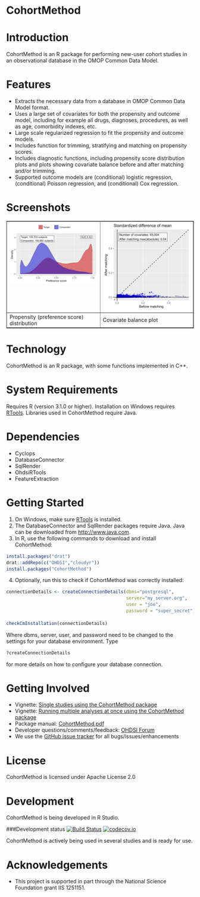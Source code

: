 CohortMethod
===========

Introduction
============
CohortMethod is an R package for performing new-user cohort studies in an observational database in the OMOP Common Data Model.

Features
========
- Extracts the necessary data from a database in OMOP Common Data Model format.
- Uses a large set of covariates for both the propensity and outcome model, including for example all drugs, diagnoses, procedures, as well as age, comorbidity indexes, etc.
- Large scale regularized regression to fit the propensity and outcome models.
- Includes function for trimming, stratifying and matching on propensity scores.
- Includes diagnostic functions, including propensity score distribution plots and plots showing covariate balance before and after matching and/or trimming.
- Supported outcome models are (conditional) logistic regression, (conditional) Poisson regression, and (conditional) Cox regression.

Screenshots
===========
<table border = "">
<tr valign="top">
<td width = 50%>
  <img src="https://github.com/OHDSI/CohortMethod/blob/master/extras/ps.png" alt="CohortMethod propensity score plot" title="CohortMethod propensity score plot" />
</td>
<td width = 50%>
 <img src="https://github.com/OHDSI/CohortMethod/blob/master/extras/balanceScatterplot.png" alt="CohortMethod covariate balance plot" title="CohortMethod covariate balance plot" />
</td>
</tr><tr>
<td>Propensity (preference score) distribution</td><td>Covariate balance plot</td>
</tr>
</table>

Technology
============
CohortMethod is an R package, with some functions implemented in C++.

System Requirements
============
Requires R (version 3.1.0 or higher). Installation on Windows requires [RTools](http://cran.r-project.org/bin/windows/Rtools/). Libraries used in CohortMethod require Java.

Dependencies
============
 * Cyclops
 * DatabaseConnector
 * SqlRender
 * OhdsiRTools
 * FeatureExtraction

Getting Started
===============
1. On Windows, make sure [RTools](http://cran.r-project.org/bin/windows/Rtools/) is installed.
2. The DatabaseConnector and SqlRender packages require Java. Java can be downloaded from
<a href="http://www.java.com" target="_blank">http://www.java.com</a>.
3. In R, use the following commands to download and install CohortMethod:

  ```r
  install.packages("drat")
  drat::addRepo(c("OHDSI","cloudyr"))
  install.packages("CohortMethod")
  ```
  
4. Optionally, run this to check if CohortMethod was correctly installed:

  ```r
  connectionDetails <- createConnectionDetails(dbms="postgresql",
                                               server="my_server.org",
                                               user = "joe",
                                               password = "super_secret")

  checkCmInstallation(connectionDetails)
  ```
  
  Where dbms, server, user, and password need to be changed to the settings for your database environment. Type
  
  ```r
  ?createConnectionDetails
  ``` 
  
  for more details on how to configure your database connection.

Getting Involved
=============
* Vignette: [Single studies using the CohortMethod package](https://raw.githubusercontent.com/OHDSI/CohortMethod/master/inst/doc/SingleStudies.pdf)
* Vignette: [Running multiple analyses at once using the CohortMethod package](https://raw.githubusercontent.com/OHDSI/CohortMethod/master/inst/doc/MultipleAnalyses.pdf)
* Package manual: [CohortMethod.pdf](https://raw.githubusercontent.com/OHDSI/CohortMethod/master/extras/CohortMethod.pdf)
* Developer questions/comments/feedback: <a href="http://forums.ohdsi.org/c/developers">OHDSI Forum</a>
* We use the <a href="../../issues">GitHub issue tracker</a> for all bugs/issues/enhancements

License
=======
CohortMethod is licensed under Apache License 2.0

Development
===========
CohortMethod is being developed in R Studio.

###Development status
[![Build Status](https://travis-ci.org/OHDSI/CohortMethod.svg?branch=master)](https://travis-ci.org/OHDSI/CohortMethod)
[![codecov.io](https://codecov.io/github/OHDSI/CohortMethod/coverage.svg?branch=master)](https://codecov.io/github/OHDSI/CohortMethod?branch=master)

CohortMethod is actively being used in several studies and is ready for use.


# Acknowledgements
- This project is supported in part through the National Science Foundation grant IIS 1251151.
